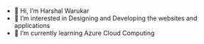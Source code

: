 - 👋 Hi, I’m Harshal Warukar
- 👀 I’m interested in Designing and Developing the websites and applications
- 🌱 I’m currently learning Azure Cloud Computing



